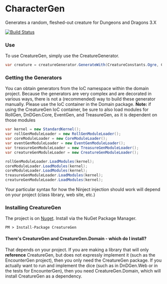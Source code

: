 # CharacterGen

Generates a random, fleshed-out creature for Dungeons and Dragons 3.X

[![Build Status](https://travis-ci.org/DnDGen/CreatureGen.svg?branch=master)](https://travis-ci.org/DnDGen/CreatureGen)

### Use

To use CreatureGen, simply use the CreatureGenerator.

```C#
var creature = creatureGenerator.GenerateWith(CreatureConstants.Ogre, CreatureConstants.Templates.Zombie);
```

### Getting the Generators

You can obtain generators from the IoC namespace within the domain project.  Because the generators are very complex and are decorated in various ways, there is not a (recommended) way to build these generator manually.  Please use the IoC container in the Domain package.  **Note:** if using the CreatureGen IoC container, be sure to also load modules for RollGen, DnDGen.Core, EventGen, and TreasureGen, as it is dependent on those modules

```C#
var kernel = new StandardKernel();
var rollGenModuleLoader = new RollGenModuleLoader();
var coreModuleLoader = new CoreModuleLoader();
var eventGenModuleLoader = new EventGenModuleLoader();
var treasureGenModuleLoader = new TreasureGenModuleLoader();
var creatureGenModuleLoader = new CreatureGenModuleLoader();

rollGenModuleLoader.LoadModules(kernel);
coreModuleLoader.LoadModules(kernel);
coreModuleLoader.LoadModules(kernel);
treasureGenModuleLoader.LoadModules(kernel);
creatureGenModuleLoader.LoadModules(kernel);
```

Your particular syntax for how the Ninject injection should work will depend on your project (class library, web site, etc.)

### Installing CreatureGen

The project is on [Nuget](https://www.nuget.org/packages/CreatureGen). Install via the NuGet Package Manager.

    PM > Install-Package CreatureGen

#### There's CreatureGen and CreatureGen.Domain - which do I install?

That depends on your project.  If you are making a library that will only **reference** CreatureGen, but does not expressly implement it (such as the EncounterGen project), then you only need the CreatureGen package.  If you actually want to run and implement the dice (such as in DnDGen.Web or in the tests for EncounterGen), then you need CreatureGen.Domain, which will install CreatureGen as a dependency.
